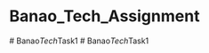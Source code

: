# Banao_Tech_Assignment
#   B a n a o _ T e c h _ T a s k 1  
 #   B a n a o _ T e c h _ T a s k 1  
 